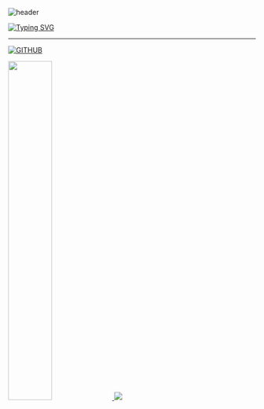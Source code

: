 ![header](https://capsule-render.vercel.app/api?type=waving&color=6994CDEE&text=&animation=twinkling&height=80)

[![Typing SVG](https://readme-typing-svg.demolab.com?font=Alkatra&weight=500&size=45&duration=4000&pause=3&color=6994CDEE&center=false&vCenter=false&multiline=true&repeat=true&width=1000&height=100&lines=Welcome+to+Erin's+GitHub!👋)](https://git.io/typing-svg)
 
<div align="left">
 
 ---

 [![GITHUB](https://hits.seeyoufarm.com/api/count/incr/badge.svg?url=https%3A%2F%2Fgithub.com%2Feoh9&count_bg=%23F29494&title_bg=%232F2E2E&icon=github.svg&icon_color=%23FFFFFF&title=GITHUB&edge_flat=false)](https://github.com/eoh9)

<a href="s">
  <img src="https://github-readme-stats.vercel.app/api?username=eoh9&theme=tokyonight&show_icons=true" width="42%" />
</a>

<a href="s">
  <img src="https://github-readme-stats.vercel.app/api/top-langs/?username=eoh9&exclude_repo=dkssud8150.github.io&layout=compact&theme=tokyonight" />
</a>
 
<!--  <a href="https://github.com/eoh9">
    <img align="center" src="https://github-readme-activity-graph.cyclic.app/graph?username=eoh9&theme=light&height=400&width=400&bg_color=white&title_color=2f80ed&color=2f80ed&line=2f80ed&point=1074b8&custom_title=Erin's%20Contribution%20Graph&area=true&hide_border=true&font_color=2f80ed&font_weight=bold" />
  </a>
 
<br>

## 📞 Contact 📞
<div style="display:flex; flex-direction:row;">
    <a href="https://www.instagram.com/o_erin2/">
        <img src="https://img.shields.io/badge/Instagram-E4405F?style=for-the-badge&logo=Instagram&logoColor=white"> 
    </a>
    <a href="mailto:erin35127@gmail.com">
        <img src="https://img.shields.io/badge/Gmail-EA4335?style=for-the-badge&logo=Gmail&logoColor=white"> 
    </a>
</div><br>
    

